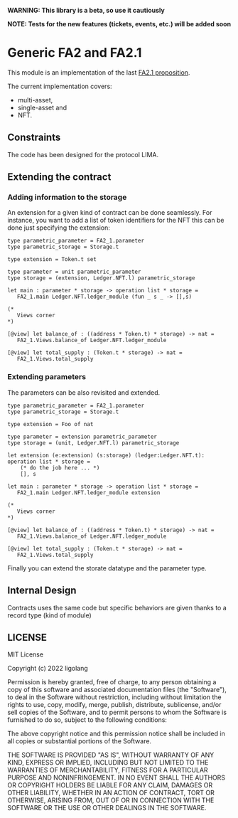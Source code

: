 **WARNING: This library is a beta, so use it cautiously**

**NOTE: Tests for the new features (tickets, events, etc.) will be added soon**

# Generic FA2 and FA2.1

This module is an implementation of the last [FA2.1 proposition](https://hackmd.io/eOQdbL1MRlW62M6l6Tjp1Q#).

The current implementation covers:

- multi-asset,
- single-asset and
- NFT.

## Constraints

The code has been designed for the protocol LIMA.

## Extending the contract

### Adding information to the storage

An extension for a given kind of contract can be done seamlessly. For instance, you want to add a
list of token identifiers for the NFT this can be done just specifying the extension:

```ligolang
type parametric_parameter = FA2_1.parameter
type parametric_storage = Storage.t

type extension = Token.t set

type parameter = unit parametric_parameter
type storage = (extension, Ledger.NFT.l) parametric_storage

let main : parameter * storage -> operation list * storage =
   FA2_1.main Ledger.NFT.ledger_module (fun _ s _ -> [],s)

(*
   Views corner
*)

[@view] let balance_of : ((address * Token.t) * storage) -> nat =
   FA2_1.Views.balance_of Ledger.NFT.ledger_module

[@view] let total_supply : (Token.t * storage) -> nat =
   FA2_1.Views.total_supply
```

### Extending parameters

The parameters can be also revisited and extended.

```ligolang
type parametric_parameter = FA2_1.parameter
type parametric_storage = Storage.t

type extension = Foo of nat

type parameter = extension parametric_parameter
type storage = (unit, Ledger.NFT.l) parametric_storage

let extension (e:extension) (s:storage) (ledger:Ledger.NFT.t): operation list * storage =
    (* do the job here ... *)
    [], s

let main : parameter * storage -> operation list * storage =
   FA2_1.main Ledger.NFT.ledger_module extension

(*
   Views corner
*)

[@view] let balance_of : ((address * Token.t) * storage) -> nat =
   FA2_1.Views.balance_of Ledger.NFT.ledger_module

[@view] let total_supply : (Token.t * storage) -> nat =
   FA2_1.Views.total_supply
```

Finally you can extend the storate datatype and the parameter type.

## Internal Design

Contracts uses the same code but specific behaviors are given thanks to a record type (kind of module)

## LICENSE

MIT License

Copyright (c) 2022 ligolang

Permission is hereby granted, free of charge, to any person obtaining a copy
of this software and associated documentation files (the "Software"), to deal
in the Software without restriction, including without limitation the rights
to use, copy, modify, merge, publish, distribute, sublicense, and/or sell
copies of the Software, and to permit persons to whom the Software is
furnished to do so, subject to the following conditions:

The above copyright notice and this permission notice shall be included in all
copies or substantial portions of the Software.

THE SOFTWARE IS PROVIDED "AS IS", WITHOUT WARRANTY OF ANY KIND, EXPRESS OR
IMPLIED, INCLUDING BUT NOT LIMITED TO THE WARRANTIES OF MERCHANTABILITY,
FITNESS FOR A PARTICULAR PURPOSE AND NONINFRINGEMENT. IN NO EVENT SHALL THE
AUTHORS OR COPYRIGHT HOLDERS BE LIABLE FOR ANY CLAIM, DAMAGES OR OTHER
LIABILITY, WHETHER IN AN ACTION OF CONTRACT, TORT OR OTHERWISE, ARISING FROM,
OUT OF OR IN CONNECTION WITH THE SOFTWARE OR THE USE OR OTHER DEALINGS IN THE
SOFTWARE.
